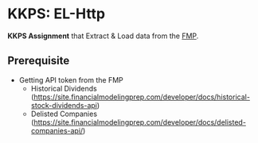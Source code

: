# KKPS: EL-Http

**KKPS Assignment** that Extract &amp; Load data from the [FMP](https://site.financialmodelingprep.com/developer/docs).


## Prerequisite

- Getting API token from the FMP
  - Historical Dividends (https://site.financialmodelingprep.com/developer/docs/historical-stock-dividends-api)
  - Delisted Companies (https://site.financialmodelingprep.com/developer/docs/delisted-companies-api/)
